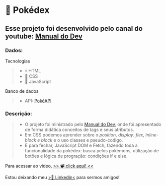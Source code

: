 # :basketball: Pokédex
## Esse projeto foi desenvolvido pelo canal do youtube: [Manual do Dev](https://www.youtube.com/@ManualdoDev)

### Dados:
Tecnologias
> - :skull: HTML
> - :man: CSS
> - :brain: JavaScript

Banco de dados
> - API: [PokéAPI](https://pokeapi.co/)

### Descrição:
> - O projeto foi ministrado pelo [Manual do Dev](https://www.youtube.com/@ManualdoDev), 
onde foi apresentado de forma didática conceitos de tags e seus atributos. 
> - Em CSS podemos aprender sobre o *position, display: flex, inline-block e block* e o uso 
classes e pseudo-codigo. 
> - E para fechar, JavaScript DOM e Fetch, fazendo toda a funcionalidade da pokédex: busca pelos pokémons, 
utilização de botões e lógica de progração: condições if e else.

Para acessar ao video, [>> :film_projector: click aqui! <<](https://www.youtube.com/watch?v=SjtdH3dWLa8)

Estou deixando meu [>:briefcase: Linkedin<](https://www.linkedin.com/in/kervin-espirito-santo-475b63b7/) para sermos amigos!
